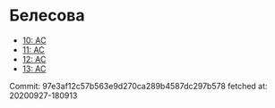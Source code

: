 # Белесова
- [10: AC](10.md)
- [11: AC](11.md)
- [12: AC](12.md)
- [13: AC](13.md)

Commit: 97e3af12c57b563e9d270ca289b4587dc297b578
 fetched at: 20200927-180913
